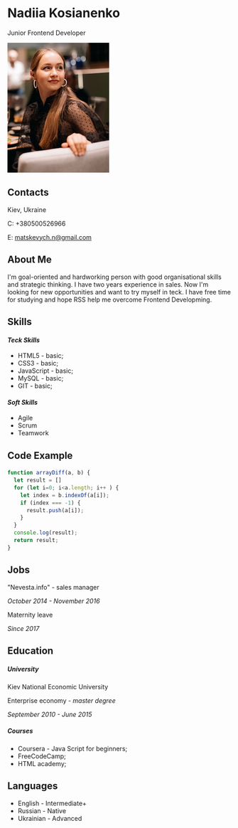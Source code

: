 # Nadiia Kosianenko

Junior Frontend Developer

![image](./nadiia.png)
## Contacts

Kiev, Ukraine 

C: +380500526966

E: matskevych.n@gmail.com

## About Me
I'm goal-oriented and hardworking person with good organisational skills and strategic thinking. I have two years experience in sales. Now I'm looking for new opportunities and want to try myself in teck. I have free time for studying and hope RSS help me overcome Frontend Developming. 


## Skills
#### *Teck Skills*
* HTML5 - basic;
* CSS3 - basic;
* JavaScript - basic;
* MySQL - basic;
* GIT - basic;

#### *Soft Skills*
* Agile
* Scrum
* Teamwork

## Code Example 

```javascript
function arrayDiff(a, b) {
  let result = []
  for (let i=0; i<a.length; i++ ) {
    let index = b.indexOf(a[i]);
    if (index === -1) {
      result.push(a[i]);
    }
  }
  console.log(result);
  return result;
}
```

## Jobs
"Nevesta.info" - sales manager 

*October 2014 - November 2016*

Maternity leave

*Since 2017*

## Education
##### *University*
Kiev National Economic University 

Enterprise economy - *master degree*

*September 2010 - June 2015*

##### *Courses*
* Coursera - Java Script for beginners;
* FreeCodeCamp;
* HTML academy;

## Languages
* English - Intermediate+
* Russian - Native
* Ukrainian - Advanced 
